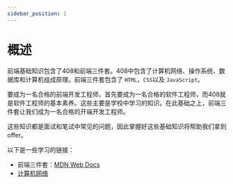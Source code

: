 ```yaml
---
sidebar_position: 1
---
```






# 概述

前端基础知识包含了408和前端三件套。408中包含了计算机网络、操作系统、数据库和计算机组成原理。前端三件套包含了 `HTML`，`CSS`以及 `JavaScript`。

要成为一名合格的前端开发工程师，首先要成为一名合格的软件工程师，而408就是软件工程师的基本素养。这些主要是学校中学习的知识。在此基础之上，前端三件套让我们成为一名合格的开端开发工程师。

这些知识都是面试和笔试中常见的问题，因此掌握好这些基础知识将帮助我们拿到offer。

以下是一些学习的链接：

- 前端三件套：[MDN Web Docs](https://developer.mozilla.org/zh-CN/docs/Web)
- [计算机网络](https://gy23333.github.io/2020/03/16/%E3%80%8A%E8%AE%A1%E7%AE%97%E6%9C%BA%E7%BD%91%E7%BB%9C-%E8%87%AA%E9%A1%B6%E5%90%91%E4%B8%8B%E6%96%B9%E6%B3%95%E3%80%8B%E7%AC%94%E8%AE%B0/)

